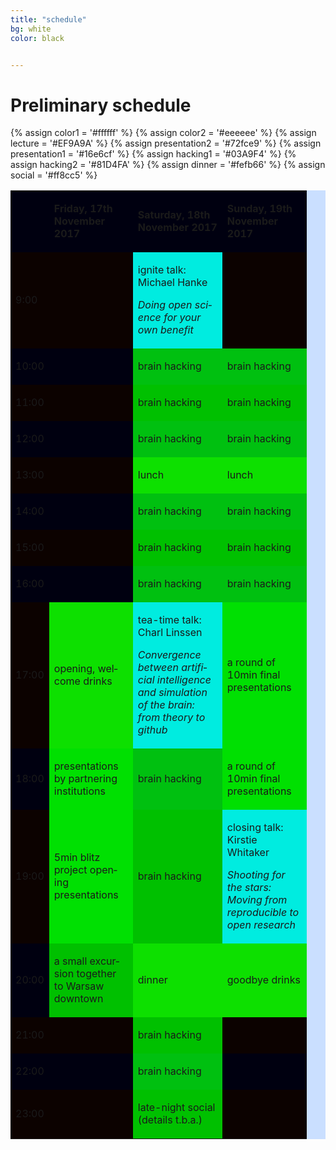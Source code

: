 ```yaml
---
title: "schedule"
bg: white
color: black	


---
```


# Preliminary schedule


{% assign color1 = '#ffffff' %}
{% assign color2 = '#eeeeee' %}
{% assign lecture = '#EF9A9A' %}
{% assign presentation2 = '#72fce9' %} 
{% assign presentation1 = '#16e6cf' %} 
{% assign hacking1 = '#03A9F4' %} 
{% assign hacking2 = '#81D4FA' %} 
{% assign dinner = '#fefb66' %} 
{% assign social = '#ff8cc5' %} 

<table width="421" cellspacing="0" cellpadding="4" bgcolor="#cadfff">
<tbody>
<tr>
<td  bgcolor="{{ color1 }}"  width="24" height="12">&nbsp;</td>
<td bgcolor="{{ color1 }}" width="118">
<p lang="en-US"><span lang="en-US"><strong>Friday, 17th November 2017</strong></span></p>
</td>
<td bgcolor="{{ color1 }}" width="127">
<p lang="en-US"><span lang="en-US"><strong>Saturday, 18th November 2017</strong></span></p>
</td>
<td bgcolor="{{ color1 }}" width="119">
<p lang="en-US"><span lang="en-US"><strong>Sunday, 19th November 2017</strong></span></p>
</td>
</tr>
<tr>
<td bgcolor="{{  color2  }}" width="24" height="24">
<p lang="en-US">9:00</p>
</td>
<td bgcolor="{{  color2  }}" width="118">&nbsp;</td>
<td bgcolor="{{  lecture  }}" width="127">
<p lang="en-US"><span lang="en-US">ignite talk: Michael Hanke</span></p>
<p lang="en-US"><span lang="en-US"><em>Doing open science for your own benefit</em></span></p>
</td>
<td bgcolor="{{  color2  }}" width="119">&nbsp;</td>
</tr>
<tr>
<td bgcolor="{{ color1 }}" width="24" height="5">
<p lang="en-US">10:00</p>
</td>
<td bgcolor="{{ color1 }}" width="118">&nbsp;</td>
<td bgcolor="{{ hacking1 }}" width="127">
<p lang="en-US"><span lang="en-US">brain hacking</span></p>
</td>
<td bgcolor="{{ hacking1 }}" width="119">
<p lang="en-US"><span lang="en-US">brain hacking</span></p>
</td>
</tr>
<tr>
<td bgcolor="{{  color2  }}" width="24" height="5">
<p lang="en-US">11:00</p>
</td>
<td bgcolor="{{  color2  }}" width="118">&nbsp;</td>
<td bgcolor="{{  hacking2  }}" width="127">
<p lang="en-US"><span lang="en-US">brain hacking</span></p>
</td>
<td bgcolor="{{  hacking2  }}" width="119">
<p lang="en-US"><span lang="en-US">brain hacking</span></p>
</td>
</tr>
<tr>
<td bgcolor="{{ color1 }}" width="24" height="5">
<p lang="en-US">12:00</p>
</td>
<td bgcolor="{{ color1 }}" width="118">&nbsp;</td>
<td bgcolor="{{ hacking1 }}" width="127">
<p lang="en-US"><span lang="en-US">brain hacking</span></p>
</td>
<td bgcolor="{{ hacking1 }}" width="119">
<p lang="en-US"><span lang="en-US">brain hacking</span></p>
</td>
</tr>
<tr>
<td bgcolor="{{  color2  }}" width="24" height="5">
<p lang="en-US">13:00</p>
</td>
<td bgcolor="{{  color2  }}" width="118">&nbsp;</td>
<td bgcolor="{{  dinner }}" width="127">
<p lang="en-US"><span lang="en-US">lunch</span></p>
</td>
<td bgcolor="{{  dinner }}" width="119">
<p lang="en-US"><span lang="en-US">lunch</span></p>
</td>
</tr>
<tr>
<td bgcolor="{{ color1 }}" width="24" height="5">
<p lang="en-US">14:00</p>
</td>
<td bgcolor="{{ color1 }}" width="118">&nbsp;</td>
<td bgcolor="{{ hacking1 }}" width="127">
<p lang="en-US"><span lang="en-US">brain hacking</span></p>
</td>
<td bgcolor="{{ hacking1 }}" width="119">
<p lang="en-US"><span lang="en-US">brain hacking</span></p>
</td>
</tr>
<tr>
<td bgcolor="{{  color2  }}" width="24" height="5">
<p lang="en-US">15:00</p>
</td>
<td bgcolor="{{  color2  }}" width="118">&nbsp;</td>
<td bgcolor="{{  hacking2  }}" width="127">
<p lang="en-US"><span lang="en-US">brain hacking</span></p>
</td>
<td bgcolor="{{  hacking2  }}" width="119">
<p lang="en-US"><span lang="en-US">brain hacking</span></p>
</td>
</tr>
<tr>
<td bgcolor="{{ color1 }}" width="24" height="5">
<p lang="en-US">16:00</p>
</td>
<td bgcolor="{{ color1 }}" width="118">&nbsp;</td>
<td bgcolor="{{ hacking1 }}" width="127">
<p lang="en-US"><span lang="en-US">brain hacking</span></p>
</td>
<td bgcolor="{{ hacking1 }}" width="119">
<p lang="en-US"><span lang="en-US">brain hacking</span></p>
</td>
</tr>
<tr>
<td bgcolor="{{  color2  }}" width="24" height="38">
<p lang="en-US">17:00</p>
</td>
<td bgcolor="{{  dinner }}" width="118">
<p lang="en-US"><span lang="en-US">opening, welcome drinks</span></p>
</td>
<td bgcolor="{{  lecture  }}" width="127">
<p lang="en-US"><span lang="en-US">tea-time talk: Charl Linssen</span></p>
<p><span lang="en-US"><em>Convergence between artificial intelligence and simulation of the brain: from theory to github</em></span></p>
</td>
<td bgcolor="{{  presentation2  }}" width="119">
<p lang="en-US"><span lang="en-US">a round of 10min final presentations</span></p>
</td>
</tr>
<tr>
<td bgcolor="{{ color1 }}" width="24" height="13">
<p lang="en-US">18:00</p>
</td>
<td bgcolor="{{  presentation1  }}" width="118">
<p lang="en-US"><span lang="en-US">presentations by partnering institutions</span></p>
</td>
<td bgcolor="{{ hacking1 }}" width="127">
<p lang="en-US"><span lang="en-US">brain hacking</span></p>
</td>
<td bgcolor="{{  presentation1  }}" width="119">
<p lang="en-US"><span lang="en-US">a round of 10min final presentations</span></p>
</td>
</tr>
<tr>
<td bgcolor="{{  color2  }}" width="24" height="38">
<p lang="en-US">19:00</p>
</td>
<td bgcolor="{{  presentation2  }}" width="118">
<p lang="en-US"><span lang="en-US">5min blitz project opening presentations</span></p>
</td>
<td bgcolor="{{  hacking2  }}" width="127">
<p lang="en-US"><span lang="en-US">brain hacking</span></p>
</td>
<td bgcolor="{{  lecture  }}" width="119">
<p lang="en-US"><span lang="en-US">closing talk: Kirstie Whitaker</span></p>
<p><span lang="en-US"><em>Shooting for the stars: Moving from reproducible to open research</em></span></p>
</td>
</tr>
<tr>
<td bgcolor="{{ color1 }}" width="24" height="13">
<p lang="en-US">20:00</p>
</td>
<td bgcolor="{{  social  }}" width="118">
<p lang="en-US"><span lang="en-US">a small excursion together to Warsaw downtown</span></p>
</td>
<td bgcolor="{{  dinner }}" width="127">
<p lang="en-US"><span lang="en-US">dinner</span></p>
</td>
<td bgcolor="{{  dinner }}" width="119">
<p lang="en-US"><span lang="en-US">goodbye drinks</span></p>
</td>
</tr>
<tr>
<td bgcolor="{{  color2  }}" width="24" height="5">
<p lang="en-US">21:00</p>
</td>
<td bgcolor="{{  color2  }}" width="118">&nbsp;</td>
<td bgcolor="{{  hacking2  }}" width="127">
<p lang="en-US"><span lang="en-US">brain hacking</span></p>
</td>
<td bgcolor="{{  color2  }}" width="119">&nbsp;</td>
</tr>
<tr>
<td bgcolor="{{ color1 }}" width="24" height="5">
<p lang="en-US">22:00</p>
</td>
<td bgcolor="{{ color1 }}" width="118">&nbsp;</td>
<td bgcolor="{{ hacking1 }}" width="127">
<p lang="en-US"><span lang="en-US">brain hacking</span></p>
</td>
<td bgcolor="{{ color1 }}" width="119">&nbsp;</td>
</tr>
<tr>
<td bgcolor="{{  color2  }}" width="24" height="4">
<p lang="en-US">23:00</p>
</td>
<td bgcolor="{{  color2  }}" width="118">&nbsp;</td>
<td bgcolor="{{  social  }}" width="127">
<p lang="en-US"><span lang="en-US">late-night social (details t.b.a.)</span></p>
</td>
<td bgcolor="{{  color2  }}" width="119">&nbsp;</td>
</tr>
</tbody>
</table>	
